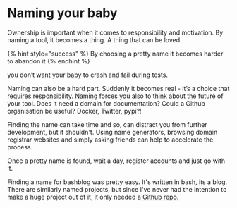 # Naming your baby

Ownership is important when it comes to responsibility and motivation. By naming a tool, it becomes a thing. A thing that can be loved.

{% hint style="success" %}
By choosing a pretty name it becomes harder to abandon it
{% endhint %}

you don’t want your baby to crash and fail during tests.

Naming can also be a hard part. Suddenly it becomes real - it’s a choice that requires responsibility. Naming forces you also to think about the future of your tool. Does it need a domain for documentation? Could a Github organisation be useful? Docker, Twitter, pypi?!

Finding the name can take time and so, can distract you from further development, but it shouldn't. Using name generators, browsing domain registrar websites and simply asking friends can help to accelerate the process.

Once a pretty name is found, wait a day, register accounts and just go with it.

Finding a name for bashblog was pretty easy. It's written in bash, its a blog. There are similarly named projects, but since I've never had the intention to make a huge project out of it, it only needed a[ Github repo.](https://github.com/6uhrmittag/bashblog)

